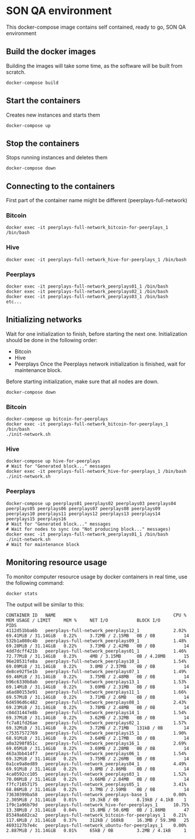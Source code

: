 # SON QA environment

This docker-compose image contains self contained, ready to go, SON QA environment

## Build the docker images
Building the images will take some time, as the software will be built from scratch.
```
docker-compose build
```

## Start the containers
Creates new instances and starts them
```
docker-compose up
```

## Stop the containers
Stops running instances and deletes them
```
docker-compose down
```

## Connecting to the containers
First part of the container name might be different (peerplays-full-network)
### Bitcoin
```
docker exec -it peerplays-full-network_bitcoin-for-peerplays_1 /bin/bash
```
### Hive
```
docker exec -it peerplays-full-network_hive-for-peerplays_1 /bin/bash
```
### Peerplays
```
docker exec -it peerplays-full-network_peerplays01_1 /bin/bash
docker exec -it peerplays-full-network_peerplays02_1 /bin/bash
docker exec -it peerplays-full-network_peerplays03_1 /bin/bash
etc...
```

## Initializing networks
Wait for one initialization to finish, before starting the next one. Initialization should be done in the following order:
- Bitcoin
- Hive
- Peerplays
Once the Peerplays network initialization is finished, wait for maintenance block.

Before starting initialization, make sure that all nodes are down.
```
docker-compose down
```

### Bitcoin
```
docker-compose up bitcoin-for-peerplays
docker exec -it peerplays-full-network_bitcoin-for-peerplays_1 /bin/bash
./init-network.sh
```
### Hive
```
docker-compose up hive-for-peerplays
# Wait for "Generated block..." messages
docker exec -it peerplays-full-network_hive-for-peerplays_1 /bin/bash
./init-network.sh
```
### Peerplays
```
docker-compose up peerplays01 peerplays02 peerplays03 peerplays04 peerplays05 peerplays06 peerplays07 peerplays08 peerplays09 peerplays10 peerplays11 peerplays12 peerplays13 peerplays14 peerplays15 peerplays16
# Wait for "Generated block..." messages
# Wait for nodes to sync (no "Not producing block..." messages)
docker exec -it peerplays-full-network_peerplays01_1 /bin/bash
./init-network.sh
# Wait for maintenance block
```

## Monitoring resource usage
To monitor computer resource usage by docker containers in real time, use the following command:
```
docker stats
```
The output will be similar to this:
```
CONTAINER ID   NAME                                             CPU %     MEM USAGE / LIMIT     MEM %     NET I/O           BLOCK I/O         PIDS
4112d51bba6b   peerplays-full-network_peerplays12_1             2.02%     69.41MiB / 31.14GiB   0.22%     3.72MB / 2.15MB   0B / 0B           14
532b1a080c4b   peerplays-full-network_peerplays09_1             1.48%     69.28MiB / 31.14GiB   0.22%     3.73MB / 2.42MB   0B / 0B           14
4dd7dcff421b   peerplays-full-network_peerplays01_1             1.46%     72.77MiB / 31.14GiB   0.23%     4MB / 3.15MB      0B / 4.28MB       15
96e20531fe8a   peerplays-full-network_peerplays10_1             1.54%     69.09MiB / 31.14GiB   0.22%     3.8MB / 2.37MB    0B / 0B           14
de8ce92f5e1b   peerplays-full-network_peerplays07_1             1.49%     69.46MiB / 31.14GiB   0.22%     3.75MB / 2.48MB   0B / 0B           14
b96c6330b8ab   peerplays-full-network_peerplays13_1             1.53%     69.14MiB / 31.14GiB   0.22%     3.69MB / 2.31MB   0B / 0B           14
a6ad80153e91   peerplays-full-network_peerplays11_1             1.66%     69.57MiB / 31.14GiB   0.22%     3.71MB / 2.6MB    0B / 0B           14
6d4596d6c482   peerplays-full-network_peerplays08_1             2.43%     69.23MiB / 31.14GiB   0.22%     3.78MB / 2.48MB   0B / 0B           14
c04d31447e8b   peerplays-full-network_peerplays14_1             1.54%     69.37MiB / 31.14GiB   0.22%     3.62MB / 2.32MB   0B / 0B           14
fc7a81fd26ae   peerplays-full-network_peerplays02_1             1.57%     69.32MiB / 31.14GiB   0.22%     3.72MB / 2.71MB   131kB / 0B        14
c75357572769   peerplays-full-network_peerplays15_1             1.90%     68.91MiB / 31.14GiB   0.22%     3.64MB / 2.17MB   0B / 0B           14
a0a3298f851c   peerplays-full-network_peerplays16_1             2.69%     69.05MiB / 31.14GiB   0.22%     3.69MB / 2.28MB   0B / 0B           14
463a3bb414f7   peerplays-full-network_peerplays06_1             1.54%     69.32MiB / 31.14GiB   0.22%     3.75MB / 2.26MB   0B / 0B           14
0a1ce9a8ed89   peerplays-full-network_peerplays04_1             4.49%     69.91MiB / 31.14GiB   0.22%     3.8MB / 2.86MB    0B / 0B           14
4ca0592cc105   peerplays-full-network_peerplays03_1             1.52%     70.06MiB / 31.14GiB   0.22%     3.66MB / 2.84MB   0B / 0B           14
f7fc71057175   peerplays-full-network_peerplays05_1             3.41%     68.86MiB / 31.14GiB   0.22%     3.7MB / 2.59MB    0B / 0B           14
73630399ba58   peerplays-full-network_peerplays-base_1          0.00%     2.305MiB / 31.14GiB   0.01%     19.3kB / 0B       8.19kB / 4.1kB    1
1f9c1a96b79d   peerplays-full-network_hive-for-peerplays_1      10.75%    13.38MiB / 31.14GiB   0.04%     15.8MB / 50.6MB   0B / 1.86MB       47
85349a682ca2   peerplays-full-network_bitcoin-for-peerplays_1   0.21%     117.6MiB / 31.14GiB   0.37%     312kB / 168kB     16.3MB / 59.3MB   25
4693127b7e4c   peerplays-full-network_ubuntu-for-peerplays_1    0.00%     2.887MiB / 31.14GiB   0.01%     65kB / 0B         3.2MB / 4.1kB     1
```
